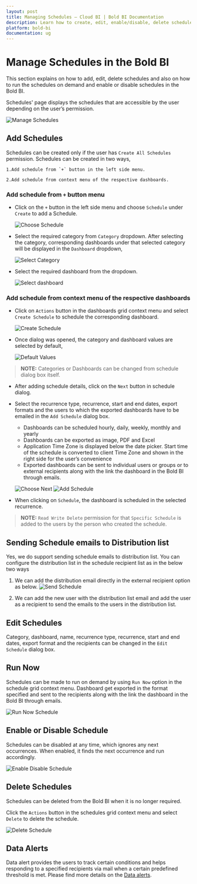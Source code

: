 ```yaml
---
layout: post
title: Managing Schedules – Cloud BI | Bold BI Documentation
description: Learn how to create, edit, enable/disable, delete schedules and send schedule emails to distribution list in Bold BI Cloud. 
platform: bold-bi
documentation: ug
---
```


# Manage Schedules in the Bold BI  	

This section explains on how to add, edit, delete schedules and also on how to run the schedules on demand and enable or disable schedules in the Bold BI.

Schedules' page displays the schedules that are accessible by the user depending on the user’s permission.

![Manage Schedules](/static/assets/cloud/managing-resources/images/manage-schedules.png)

## Add Schedules
Schedules can be created only if the user has `Create All Schedules` permission. Schedules can be created in two ways,
	
	1.Add schedule from `+` button in the left side menu.
	
	2.Add schedule from context menu of the respective dashboards.
	
### Add schedule from `+` button menu

* Click on the `+` button in the left side menu and choose `Schedule` under `Create` to add a Schedule.

	![Choose Schedule](/static/assets/cloud/managing-resources/images/choose-schedule.png)

* Select the required category from `Category` dropdown. After selecting the category, corresponding dashboards under that selected category will be displayed in the `Dashboard` dropdown,

	![Select Category](/static/assets/cloud/managing-resources/images/select-category.png)

* Select the required dashboard from the dropdown.

	![Select dashboard](/static/assets/cloud/managing-resources/images/select-dashboard.png)

### Add schedule from context menu of the respective dashboards

* Click on `Actions` button in the dashboards grid context menu and select `Create Schedule` to schedule the corresponding dashboard.

	![Create Schedule](/static/assets/cloud/managing-resources/images/create-schedule.png)

* Once dialog was opened, the category and dashboard values are selected by default,

	![Default Values](/static/assets/cloud/managing-resources/images/category-dashboard-preselect.png)

> **NOTE:**  Categories or Dashboards can be changed from schedule dialog box itself.

* After adding schedule details, click on the `Next` button in schedule dialog. 

* Select the recurrence type, recurrence, start and end dates, export formats and the users to which the exported dashboards have to be emailed in the `Add Schedule` dialog box.
	* Dashboards can be scheduled hourly, daily, weekly, monthly and yearly
	* Dashboards can be exported as image, PDF and Excel
	* Application Time Zone is displayed below the date picker. Start time of the schedule is converted to client Time Zone and shown in the right side for the user’s convenience 
	* Exported dashboards can be sent to individual users or groups or to external recipients along with the link the dashboard in the Bold BI through emails.
	
	![Choose Next](/static/assets/cloud/managing-resources/images/choose-next.png)
	![Add Schedule](/static/assets/cloud/managing-resources/images/add-schedule.png)

* When clicking on `Schedule`, the dashboard is scheduled in the selected recurrence.

> **NOTE:**  `Read Write Delete` permission for that `Specific Schedule` is added to the users by the person who created the schedule.

## Sending Schedule emails to Distribution list
Yes, we do support sending schedule emails to distribution list. You can configure the distribution list in the schedule recipient list as in the below two ways
	
1. We can add the distribution email directly in the external recipient option as below.
![Send Schedule](/static/assets/cloud/managing-resources/images/add-external-recipients.png)

2. We can add the new user with the distribution list email and add the user as a recipient to send the emails to the users in the distribution list.

## Edit Schedules
Category, dashboard, name, recurrence type, recurrence, start and end dates, export format and the recipients can be changed in the `Edit Schedule` dialog box.
	
## Run Now
Schedules can be made to run on demand by using `Run Now` option in the schedule grid context menu. Dashboard get exported in the format specified and sent to the recipients along with the link the dashboard in the Bold BI through emails.

![Run Now Schedule](/static/assets/cloud/managing-resources/images/run-now-schedule.png)

## Enable or Disable Schedule
Schedules can be disabled at any time, which ignores any next occurrences. When enabled, it finds the next occurrence and run accordingly.

![Enable Disable Schedule](/static/assets/cloud/managing-resources/images/enable-disable-schedule.png)

## Delete Schedules
Schedules can be deleted from the Bold BI when it is no longer required.

Click the `Actions` button in the schedules grid context menu and select `Delete` to delete the schedule.

![Delete Schedule](/static/assets/cloud/managing-resources/images/delete-schedule.png)

## Data Alerts
Data alert provides the users to track certain conditions and helps responding to a specified recipients via mail when a certain predefined threshold is met. Please find more details on the [Data alerts](/bold-bi/data-alerts).
